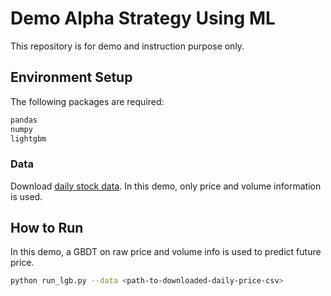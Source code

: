 # Demo Alpha Strategy Using ML

This repository is for demo and instruction purpose only. 

## Environment Setup

The following packages are required:

```bash
pandas
numpy
lightgbm
```

### Data

Download [daily stock data](https://cuhko365-my.sharepoint.com/:x:/r/personal/118020043_link_cuhk_edu_cn/Documents/DataHouse/DataHouse_Public/AShareEODPrices.csv?d=w5d2c7aabeb48498fae0dde90b2624d24&csf=1&web=1&e=ee4wLt). In this demo, only price and volume information is used.

## How to Run

In this demo, a GBDT on raw price and volume info is used to predict future price.

```bash
python run_lgb.py --data <path-to-downloaded-daily-price-csv>
```